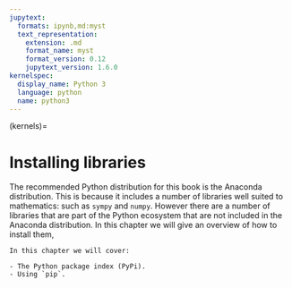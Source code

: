 ```yaml
---
jupytext:
  formats: ipynb,md:myst
  text_representation:
    extension: .md
    format_name: myst
    format_version: 0.12
    jupytext_version: 1.6.0
kernelspec:
  display_name: Python 3
  language: python
  name: python3
---
```


(kernels)=
# Installing libraries

The recommended Python distribution for this book is the Anaconda distribution.
This is because it includes a number of libraries well suited to mathematics:
such as `sympy` and `numpy`. However there are a number of libraries that are
part of the Python ecosystem that are not included in the Anaconda distribution.
In this chapter we will give an overview of how to install them,

```{important}
In this chapter we will cover:

- The Python package index (PyPi).
- Using `pip`.
```
